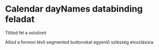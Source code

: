 Calendar dayNames databinding feladat
==================================

Töltsd fel a solutiont

Állísd a formon lévő segmented buttonokat egyenlő szlésség eloszlásúra.